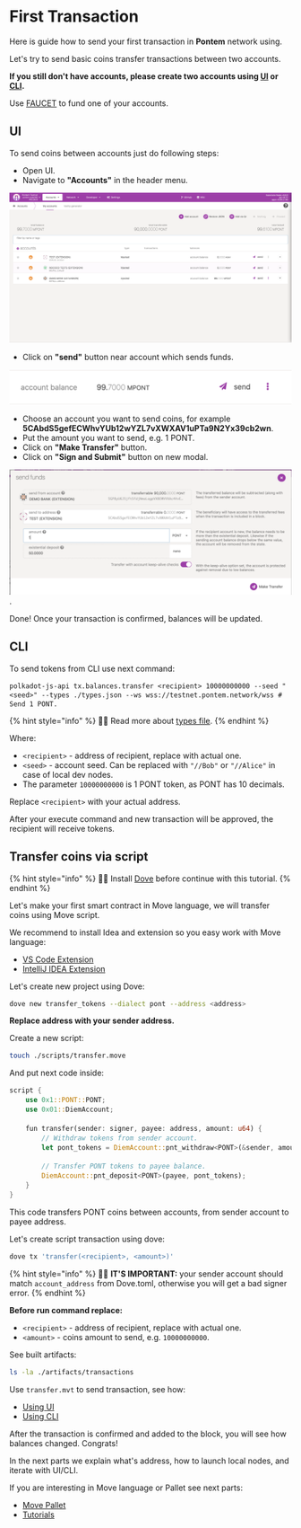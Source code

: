 # First Transaction

Here is guide how to send your first transaction in **Pontem** network using.

Let's try to send basic coins transfer transactions between two accounts.

**If you still don't have accounts, please create two accounts using [UI](./ui.md#account-creation) or [CLI](./cli.md#account-creation).**

Use [FAUCET](https://t.me/pontem_faucet_bot) to fund one of your accounts.

## UI

To send coins between accounts just do following steps:

* Open UI.
* Navigate to **"Accounts"** in the header menu.

![Account](/assets/accounts.png "Account")

* Click on **"send"** button near account which sends funds.

![Send](/assets/send.png "Send")

* Choose an account you want to send coins, for example **5CAbdS5gefECWhvYUb12wYZL7vXWXAV1uPTa9N2Yx39cb2wn**.
* Put the amount you want to send, e.g. 1 PONT.
* Click on **"Make Transfer"** button.
* Click on **"Sign and Submit"** button on new modal.

![Send Form](/assets/send_form_1.png "Send Form").

Done! Once your transaction is confirmed, balances will be updated.

## CLI

To send tokens from CLI use next command:

```text
polkadot-js-api tx.balances.transfer <recipient> 10000000000 --seed "<seed>" --types ./types.json --ws wss://testnet.pontem.network/wss # Send 1 PONT.
```

{% hint style="info" %}
🧙‍♂️ Read more about [types file](./cli.md#account-creation).
{% endhint %}

Where:
* `<recipient>` - address of recipient, replace with actual one.
* `<seed>` - account seed. Can be replaced with `"//Bob"` or `"//Alice"` in case of local dev nodes. 
* The parameter `10000000000` is 1 PONT token, as PONT has 10 decimals.

Replace `<recipient>` with your actual address.

After your execute command and new transaction will be approved, the recipient will receive tokens.

## Transfer coins via script

{% hint style="info" %}
🧙‍♂️ Install [Dove](../move_vm/compiler_&_toolset.md) before continue with this tutorial.
{% endhint %}

Let's make your first smart contract in Move language, we will transfer coins using Move script.

We recommend to install Idea and extension so you easy work with Move language:

* [VS Code Extension](https://marketplace.visualstudio.com/items?itemName=PontemNetwork.move-language)
* [IntelliJ IDEA Extension](https://plugins.jetbrains.com/plugin/14721-move-language)

Let's create new project using Dove:

```sh
dove new transfer_tokens --dialect pont --address <address>
```

**Replace address with your sender address.**

Create a new script:

```sh
touch ./scripts/transfer.move
```

And put next code inside:

```rust
script {
    use 0x1::PONT::PONT;
    use 0x01::DiemAccount;

    fun transfer(sender: signer, payee: address, amount: u64) {
        // Withdraw tokens from sender account.
        let pont_tokens = DiemAccount::pnt_withdraw<PONT>(&sender, amount);

        // Transfer PONT tokens to payee balance.
        DiemAccount::pnt_deposit<PONT>(payee, pont_tokens);
    }
}
```

This code transfers PONT coins between accounts, from sender account to payee address.

Let's create script transaction using dove:

```sh
dove tx 'transfer(<recipient>, <amount>)'
```

{% hint style="info" %}
🧙‍♂️ **IT'S IMPORTANT:** your sender account should match `account_address` from Dove.toml, otherwise you will get a bad signer error.
{% endhint %}

**Before run command replace:**

* `<recipient>` - address of recipient, replace with actual one.
* `<amount>` - coins amount to send, e.g. `10000000000`.

See built artifacts:

```sh
ls -la ./artifacts/transactions
```

Use `transfer.mvt` to send transaction, see how:

* [Using UI](./ui.md#script)
* [Using CLI](./cli.md#script)

After the transaction is confirmed and added to the block, you will see how balances changed.
Congrats!

In the next parts we explain what's address, how to launch local nodes, and iterate with UI/CLI.

If you are interesting in Move language or Pallet see next parts:

* [Move Pallet](../move_vm/README.md)
* [Tutorials](../tutorials/access_control.md)
